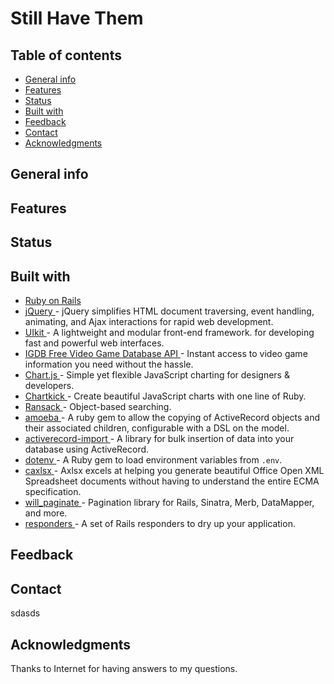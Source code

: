 # Still Have Them

## Table of contents
* [General info](#general-info)
* [Features](#features)
* [Status](#status)
* [Built with](#built-with)
* [Feedback](#feedback)
* [Contact](#contact)
* [Acknowledgments](#acknowledgments)

## General info

## Features

## Status

## Built with
* [ Ruby on Rails ](https://rubyonrails.org)
* [ jQuery ](https://jquery.com) - jQuery simplifies HTML document traversing, event handling, animating, and Ajax interactions for rapid web development.
* [ UIkit ](https://getuikit.com) - A lightweight and modular front-end framework.
for developing fast and powerful web interfaces.
* [ IGDB Free Video Game Database API ](https://api.igdb.com/?gclid=CjwKCAjw_MnmBRAoEiwAPRRWW6AhgyyZFod6rI-o-UyXokH6N0tRh8BNrjy_BDDOr2PpF2o6lUGNnhoCXvoQAvD_BwE) - Instant access to video game information you need without the hassle.
* [ Chart.js ](https://www.chartjs.org) - Simple yet flexible JavaScript charting for designers & developers.
* [ Chartkick ](https://chartkick.com) - Create beautiful JavaScript charts with one line of Ruby.
* [ Ransack ](https://github.com/activerecord-hackery/ransack) - Object-based searching.
* [ amoeba ](https://github.com/amoeba-rb/amoeba) - A ruby gem to allow the copying of ActiveRecord objects and their associated children, configurable with a DSL on the model.
* [ activerecord-import ](https://github.com/zdennis/activerecord-import) - A library for bulk insertion of data into your database using ActiveRecord.
* [ dotenv ](https://github.com/bkeepers/dotenv) - A Ruby gem to load environment variables from `.env`.
* [ caxlsx ](https://github.com/caxlsx/caxlsx) - Axlsx excels at helping you generate beautiful Office Open XML Spreadsheet documents without having to understand the entire ECMA specification.
* [ will_paginate ](https://github.com/mislav/will_paginate) - Pagination library for Rails, Sinatra, Merb, DataMapper, and more.
* [ responders ](https://github.com/heartcombo/responders) - A set of Rails responders to dry up your application.

## Feedback

## Contact
sdasds

## Acknowledgments
Thanks to Internet for having answers to my questions.
